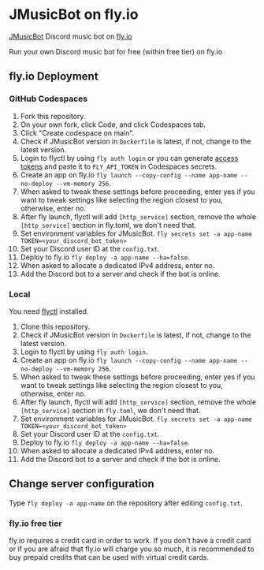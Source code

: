 # JMusicBot on fly.io
[JMusicBot](https://github.com/jagrosh/MusicBot) Discord music bot on [fly.io](https://fly.io)

Run your own Discord music bot for free (within free tier) on fly.io

## fly.io Deployment
### GitHub Codespaces
1. Fork this repository.
2. On your own fork, click Code, and click Codespaces tab.
3. Click "Create codespace on main".
4. Check if JMusicBot version in `Dockerfile` is latest, if not, change to the latest version.
5. Login to flyctl by using `fly auth login` or you can generate [access tokens](https://fly.io/user/personal_access_tokens) and paste it to `FLY_API_TOKEN` in Codespaces secrets.
6. Create an app on fly.io `fly launch --copy-config --name app-name --no-deploy --vm-memory 256`.
7. When asked to tweak these settings before proceeding, enter yes if you want to tweak settings like selecting the region closest to you, otherwise, enter no.
8. After fly launch, flyctl will add `[http_service]` section, remove the whole `[http_service]` section in fly.toml, we don't need that.
9. Set environment variables for JMusicBot. `fly secrets set -a app-name TOKEN=<your_discord_bot_token>`
10. Set your Discord user ID at the `config.txt`.
11. Deploy to fly.io `fly deploy -a app-name --ha=false`.
12. When asked to allocate a dedicated IPv4 address, enter no.
13. Add the Discord bot to a server and check if the bot is online.

### Local
You need [flyctl](https://github.com/superfly/flyctl) installed.

1. Clone this repository.
2. Check if JMusicBot version in `Dockerfile` is latest, if not, change to the latest version.
3. Login to flyctl by using `fly auth login`.
4. Create an app on fly.io `fly launch --copy-config --name app-name --no-deploy --vm-memory 256`.
5. When asked to tweak these settings before proceeding, enter yes if you want to tweak settings like selecting the region closest to you, otherwise, enter no.
6. After fly launch, flyctl will add `[http_service]` section, remove the whole `[http_service]` section in `fly.toml`, we don't need that.
7. Set environment variables for JMusicBot. `fly secrets set -a app-name TOKEN=<your_discord_bot_token>`
8. Set your Discord user ID at the `config.txt`.
9. Deploy to fly.io `fly deploy -a app-name --ha=false`.
10. When asked to allocate a dedicated IPv4 address, enter no.
11. Add the Discord bot to a server and check if the bot is online.

## Change server configuration
Type `fly deploy -a app-name` on the repository after editing `config.txt`.

### fly.io free tier
fly.io requires a credit card in order to work. If you don't have a credit card or if you are afraid that fly.io will charge you so much, it is recommended to buy prepaid credits that can be used with virtual credit cards.